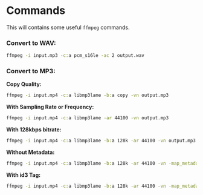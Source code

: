 # Commands

This will contains some useful `ffmpeg` commands.

### Convert to WAV:

```cmd
ffmpeg -i input.mp3 -c:a pcm_s16le -ac 2 output.wav
```

### Convert to MP3:

**Copy Quality:**

```cmd
ffmpeg -i input.mp4 -c:a libmp3lame -b:a copy -vn output.mp3
```

**With Sampling Rate or Frequency:**
```cmd
ffmpeg -i input.mp4 -c:a libmp3lame -ar 44100 -vn output.mp3
```

**With 128kbps bitrate:**
```cmd
ffmpeg -i input.mp4 -c:a libmp3lame -b:a 128k -ar 44100 -vn output.mp3
```

**Without Metadata:**
```cmd
ffmpeg -i input.mp4 -c:a libmp3lame -b:a 128k -ar 44100 -vn -map_metadata 0 output.mp3
```

**With id3 Tag:**
```cmd
ffmpeg -i input.mp4 -c:a libmp3lame -b:a 128k -ar 44100 -vn -map_metadata 0 -id3v2_version 3 output.mp3
```